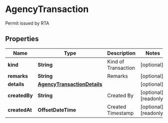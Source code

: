 

# AgencyTransaction

Permit issued by RTA

## Properties

| Name | Type | Description | Notes |
|------------ | ------------- | ------------- | -------------|
|**kind** | **String** | Kind of Transaction |  [optional] |
|**remarks** | **String** | Remarks |  [optional] |
|**details** | [**AgencyTransactionDetails**](AgencyTransactionDetails.md) |  |  [optional] |
|**createdBy** | **String** | Created By |  [optional] [readonly] |
|**createdAt** | **OffsetDateTime** | Created Timestamp |  [optional] [readonly] |



